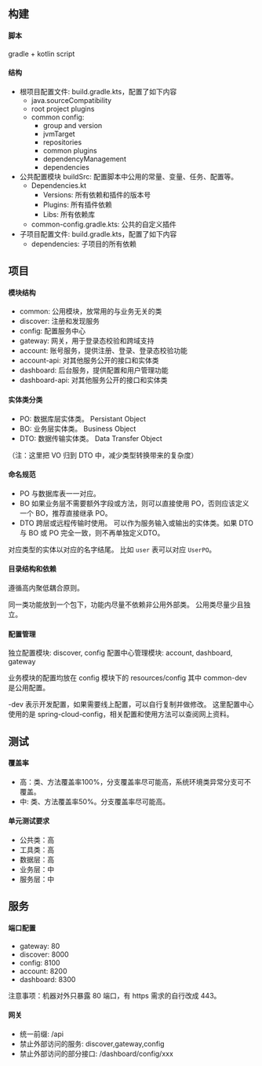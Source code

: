 
## 构建 ##

#### 脚本 ####

gradle + kotlin script

#### 结构 ####

- 根项目配置文件: build.gradle.kts，配置了如下内容
	- java.sourceCompatibility
	- root project plugins
	- common config:
		- group and version
		- jvmTarget
		- repositories
		- common plugins
		- dependencyManagement
		- dependencies
- 公共配置模块 buildSrc: 配置脚本中公用的常量、变量、任务、配置等。
	- Dependencies.kt
		- Versions: 所有依赖和插件的版本号
		- Plugins: 所有插件依赖
		- Libs: 所有依赖库
	- common-config.gradle.kts: 公共的自定义插件
- 子项目配置文件: build.gradle.kts，配置了如下内容
	- dependencies: 子项目的所有依赖


## 项目 ##

#### 模块结构 ####

- common: 公用模块，放常用的与业务无关的类
- discover: 注册和发现服务
- config: 配置服务中心
- gateway: 网关，用于登录态校验和跨域支持
- account: 账号服务，提供注册、登录、登录态校验功能
- account-api: 对其他服务公开的接口和实体类
- dashboard: 后台服务，提供配置和用户管理功能
- dashboard-api: 对其他服务公开的接口和实体类


#### 实体类分类 ####

- PO: 数据库层实体类。 Persistant Object
- BO: 业务层实体类。 Business Object
- DTO: 数据传输实体类。 Data Transfer Object

（注：这里把 VO 归到 DTO 中，减少类型转换带来的复杂度）

#### 命名规范 ####

- PO 与数据库表一一对应。
- BO 如果业务层不需要额外字段或方法，则可以直接使用 PO，否则应该定义一个 BO，推荐直接继承 PO。
- DTO 跨层或远程传输时使用。 可以作为服务输入或输出的实体类。如果 DTO 与 BO 或 PO 完全一致，则不再单独定义DTO。

对应类型的实体以对应的名字结尾。 比如 `user` 表可以对应 `UserPO`。


#### 目录结构和依赖 ####

遵循高内聚低耦合原则。

同一类功能放到一个包下，功能内尽量不依赖非公用外部类。
公用类尽量少且独立。


#### 配置管理 ####

独立配置模块: discover, config
配置中心管理模块: account, dashboard, gateway

业务模块的配置均放在 config 模块下的 resources/config
其中 common-dev 是公用配置。

-dev 表示开发配置，如果需要线上配置，可以自行复制并做修改。
这里配置中心使用的是 spring-cloud-config，相关配置和使用方法可以查阅网上资料。

## 测试 ##

#### 覆盖率 ####

- 高：类、方法覆盖率100%，分支覆盖率尽可能高，系统环境类异常分支可不覆盖。
- 中: 类、方法覆盖率50%。分支覆盖率尽可能高。

#### 单元测试要求 ####

- 公共类：高
- 工具类：高
- 数据层：高
- 业务层：中
- 服务层：中


## 服务 ##

#### 端口配置 ####

- gateway: 80
- discover: 8000
- config: 8100
- account: 8200
- dashboard: 8300

注意事项：机器对外只暴露 80 端口，有 https 需求的自行改成 443。

#### 网关 ####

- 统一前缀: /api
- 禁止外部访问的服务: discover,gateway,config
- 禁止外部访问的部分接口: /dashboard/config/xxx
